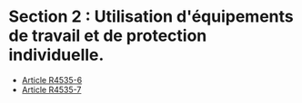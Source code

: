 # Section 2 : Utilisation d'équipements de travail  et de protection individuelle.

* [Article R4535-6](./LEGIARTI000018528935.md)
* [Article R4535-7](./LEGIARTI000018528933.md)
